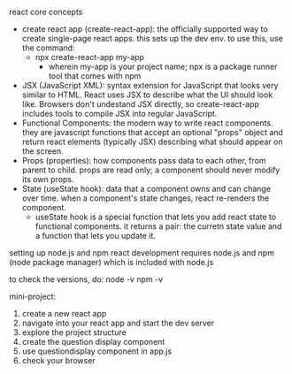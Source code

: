 react core concepts
- create react app (create-react-app): the officially supported way to create single-page react apps. this sets up the dev env. to use this, use the command:
    - npx create-react-app my-app
        - wherein my-app is your project name; npx is a package runner tool that comes with npm
- JSX (JavaScript XML): syntax extension for JavaScript that looks very similar to HTML. React uses JSX to describe what the UI should look like. Browsers don't undestand JSX directly, so create-react-app includes tools to compile JSX into regular JavaScript.
- Functional Components: the modern way to write react components. they are javascript functions that accept an optional "props" object and return react elements (typically JSX) describing what should appear on the screen.
- Props (properties): how components pass data to each other, from parent to child. props are read only; a component should never modify its own props.
- State (useState hook): data that a component owns and can change over time. when a component's state changes, react re-renders the component.
    - useState hook is a special function that lets you add react state to functional components. it returns a pair: the curretn state value and a function that lets you update it.

setting up node.js and npm
react development requires node.js and npm (node package manager) which is included with node.js

to check the versions, do:
node -v
npm -v

mini-project:
1. create a new react app
2. navigate into your react app and start the dev server
3. explore the project structure
4. create the question display component
5. use questiondisplay component in app.js
6. check your browser